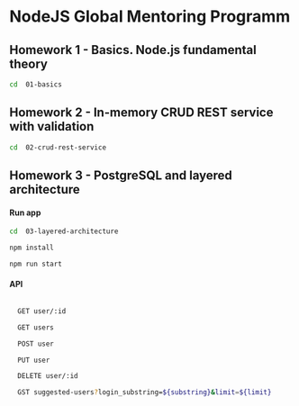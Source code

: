 # NodeJS Global Mentoring Programm


## Homework 1 - Basics. Node.js fundamental theory

```sh
cd  01-basics

```

## Homework 2 - In-memory CRUD REST service with validation

```sh
cd  02-crud-rest-service

```

## Homework 3 - PostgreSQL and layered architecture

#### Run app
```sh
cd  03-layered-architecture

npm install

npm run start

```
#### API

```sh

  GET user/:id

  GET users

  POST user

  PUT user

  DELETE user/:id

  GST suggested-users?login_substring=${substring}&limit=${limit}

```


